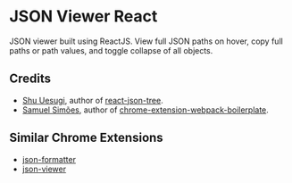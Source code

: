 # JSON Viewer React

JSON viewer built using ReactJS. View full JSON paths on hover, copy full paths or path values, and toggle collapse of all objects.

## Credits

- [Shu Uesugi](http://github.com/chibicode), author of [react-json-tree](https://github.com/alexkuz/react-json-tree).
- [Samuel Simões](https://twitter.com/samuelsimoes), author of [chrome-extension-webpack-boilerplate](https://github.com/samuelsimoes/chrome-extension-webpack-boilerplate).

## Similar Chrome Extensions

- [json-formatter](https://github.com/callumlocke/json-formatter)
- [json-viewer](https://github.com/tulios/json-viewer)